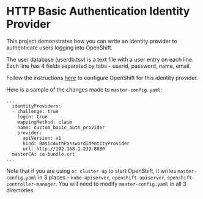 # HTTP Basic Authentication Identity Provider

This project demonstrates how you can write an identity provider to authenticate users logging into OpenShift.

The user database (userdb.tsv) is a text file with a user entry on each line. Each line has 4 fields separated by tabs - userid, password, name, email.

Follow the instructions [here](https://docs.okd.io/latest/install_config/configuring_authentication.html#BasicAuthPasswordIdentityProvider) to configure OpenShift for this identity provider.

Here is a sample of the changes made to `master-config.yaml`:

````
...
  identityProviders:
  - challenge: true
    login: true
    mappingMethod: claim
    name: custom_basic_auth_provider
    provider:
      apiVersion: v1
      kind: BasicAuthPasswordIdentityProvider
      url: http://192.168.1.239:8080
  masterCA: ca-bundle.crt
...
````

Note that if you are using `oc cluster up` to start OpenShift, it writes `master-config.yaml` in 3 places - `kube-apiserver`, `openshift-apiserver`, `openshift-controller-manager`. You will need to modify `master-config.yaml` in all 3 directories.
